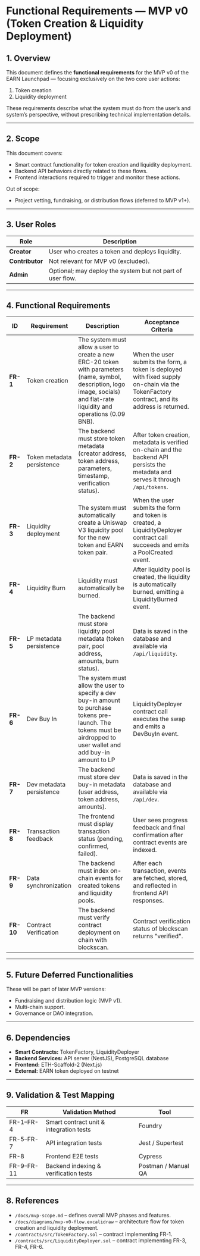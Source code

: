 # Functional Requirements — MVP v0 (Token Creation & Liquidity Deployment)

## 1. Overview
This document defines the **functional requirements** for the MVP v0 of the EARN Launchpad — focusing exclusively on the two core user actions:
1. Token creation  
2. Liquidity deployment

These requirements describe what the system must do from the user’s and system’s perspective, without prescribing technical implementation details.

---

## 2. Scope
This document covers:
- Smart contract functionality for token creation and liquidity deployment.
- Backend API behaviors directly related to these flows.
- Frontend interactions required to trigger and monitor these actions.

Out of scope:
- Project vetting, fundraising, or distribution flows (deferred to MVP v1+).

---

## 3. User Roles
| Role | Description |
|------|--------------|
| **Creator** | User who creates a token and deploys liquidity. |
| **Contributor** | Not relevant for MVP v0 (excluded). |
| **Admin** | Optional; may deploy the system but not part of user flow. |

---

## 4. Functional Requirements

| ID | Requirement | Description | Acceptance Criteria |
|----|--------------|--------------|--------------------|
| **FR-1** | Token creation | The system must allow a user to create a new ERC-20 token with parameters (name, symbol, description, logo image, socials) and flat-rate liquidity and operations (0.09 BNB). | When the user submits the form, a token is deployed with fixed supply on-chain via the TokenFactory contract, and its address is returned. |
| **FR-2** | Token metadata persistence | The backend must store token metadata (creator address, token address, parameters, timestamp, verification status). | After token creation, metadata is verified on-chain and the backend API persists the metadata and serves it through `/api/tokens`. |
| **FR-3** | Liquidity deployment | The system must automatically create a Uniswap V3 liquidity pool for the new token and EARN token pair. | When the user submits the form and token is created, a LiquidityDeployer contract call succeeds and emits a PoolCreated event. |
| **FR-4** | Liquidity Burn | Liquidity must automatically be burned. | After liquidity pool is created, the liquidity is automatically burned, emitting a LiquidityBurned event. |
| **FR-5** | LP metadata persistence | The backend must store liquidity pool metadata (token pair, pool address, amounts, burn status). | Data is saved in the database and available via `/api/liquidity`. |
| **FR-6** | Dev Buy In | The system must allow the user to specify a dev buy-in amount to purchase tokens pre-launch. The tokens must be airdropped to user wallet and add buy-in amount to LP | LiquidityDeployer contract call executes the swap and emits a DevBuyIn event. |
| **FR-7** | Dev metadata persistence | The backend must store dev buy-in metadata (user address, token address, amounts). | Data is saved in the database and available via `/api/dev`. |
| **FR-8** | Transaction feedback | The frontend must display transaction status (pending, confirmed, failed). | User sees progress feedback and final confirmation after contract events are indexed. |
| **FR-9** | Data synchronization | The backend must index on-chain events for created tokens and liquidity pools. | After each transaction, events are fetched, stored, and reflected in frontend API responses. |
| **FR-10** | Contract Verification | The backend must verify contract deployment on chain with blockscan. | Contract verification status of blockscan returns "verified". |
---

## 5. Future Deferred Functionalities
These will be part of later MVP versions:
- Fundraising and distribution logic (MVP v1).
- Multi-chain support.
- Governance or DAO integration.

---

## 6. Dependencies
- **Smart Contracts:** TokenFactory, LiquidityDeployer  
- **Backend Services:** API server (NestJS), PostgreSQL database  
- **Frontend:** ETH-Scaffold-2 (Next.js)  
- **External:** EARN token deployed on testnet

---

## 9. Validation & Test Mapping
| FR | Validation Method | Tool |
|----|--------------------|------|
| FR-1–FR-4 | Smart contract unit & integration tests | Foundry |
| FR-5–FR-7 | API integration tests | Jest / Supertest |
| FR-8 | Frontend E2E tests | Cypress |
| FR-9–FR-11 | Backend indexing & verification tests | Postman / Manual QA |

---

## 8. References
- `/docs/mvp-scope.md` – defines overall MVP phases and features.  
- `/docs/diagrams/mvp-v0-flow.excalidraw` – architecture flow for token creation and liquidity deployment.  
- `/contracts/src/TokenFactory.sol` – contract implementing FR-1.  
- `/contracts/src/LiquidityDeployer.sol` – contract implementing FR-3, FR-4, FR-6.

